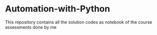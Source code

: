# Automation-with-Python
This repository contains all the solution codes as notebook of the course assessments done by me

